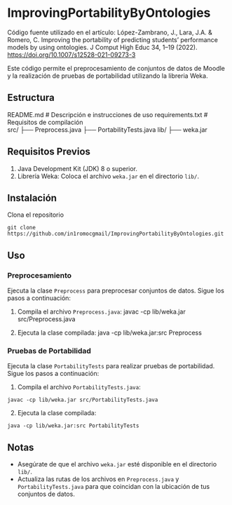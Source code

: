 # ImprovingPortabilityByOntologies

Código fuente utilizado en el artículo: López-Zambrano, J., Lara, J.A. & Romero, C. Improving the portability of predicting students’ performance models by using ontologies. J Comput High Educ 34, 1–19 (2022). https://doi.org/10.1007/s12528-021-09273-3

Este código permite el preprocesamiento de conjuntos de datos de Moodle y la realización de pruebas de portabilidad utilizando la libreria Weka.

## Estructura
README.md                  # Descripción e instrucciones de uso
requirements.txt           # Requisitos de compilación           
src/
├── Preprocess.java
├── PortabilityTests.java
lib/
├── weka.jar  


## Requisitos Previos

1. Java Development Kit (JDK) 8 o superior.
2. Librería Weka: Coloca el archivo `weka.jar` en el directorio `lib/`.

## Instalación

Clona el repositorio 
```
git clone https://github.com/in1romocgmail/ImprovingPortabilityByOntologies.git
```

## Uso

### Preprocesamiento

Ejecuta la clase `Preprocess` para preprocesar conjuntos de datos. Sigue los pasos a continuación:

1. Compila el archivo `Preprocess.java`:
javac -cp lib/weka.jar src/Preprocess.java

2. Ejecuta la clase compilada:
java -cp lib/weka.jar:src Preprocess

### Pruebas de Portabilidad

Ejecuta la clase `PortabilityTests` para realizar pruebas de portabilidad. Sigue los pasos a continuación:

1. Compila el archivo `PortabilityTests.java`:
```
javac -cp lib/weka.jar src/PortabilityTests.java
```

2. Ejecuta la clase compilada:
```
java -cp lib/weka.jar:src PortabilityTests
```

## Notas

- Asegúrate de que el archivo `weka.jar` esté disponible en el directorio `lib/`.
- Actualiza las rutas de los archivos en `Preprocess.java` y `PortabilityTests.java` para que coincidan con la ubicación de tus conjuntos de datos.
